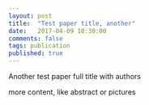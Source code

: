 ```yaml
---
layout: post
title:  "Test paper title, another"
date:   2017-04-09 10:30:00
comments: false
tags: publication
published: true
---
```


Another test paper full title with authors

<!--more-->

more content, like abstract or pictures
